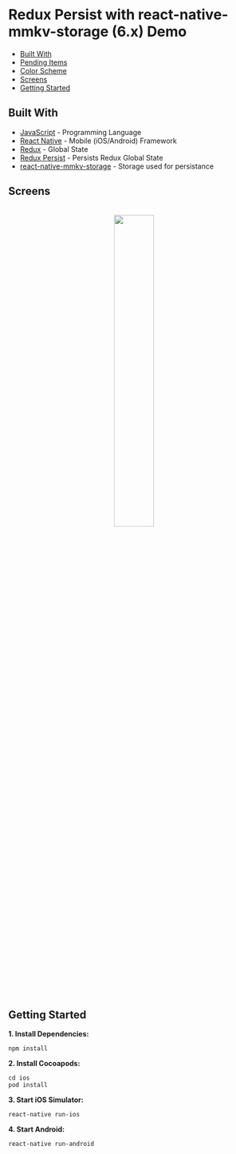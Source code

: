 # Redux Persist with react-native-mmkv-storage (6.x) Demo
*  [Built With](#built-with)
*  [Pending Items](#pending-items)
*  [Color Scheme](#color-scheme)
*  [Screens](#screens)
*  [Getting Started](#getting-started)


## Built With
* [JavaScript](https://developer.mozilla.org/en-US/docs/Web/JavaScript) - Programming Language
* [React Native](https://facebook.github.io/react-native/) - Mobile (iOS/Android) Framework
* [Redux](https://www.npmjs.com/package/redux) - Global State
* [Redux Persist](https://www.npmjs.com/package/redux-persist) - Persists Redux Global State
* [react-native-mmkv-storage](https://github.com/ammarahm-ed/react-native-mmkv-storage/) - Storage used for persistance



## Screens
<div align="center">
  <br />
  <img src="/assets/screenshots/counter.png" width="40%"</img>
</div>

## Getting Started
**1. Install Dependencies:**
```
npm install
```

**2. Install Cocoapods:**
```
cd ios
pod install
```

**3. Start iOS Simulator:**
```
react-native run-ios
```
**4. Start Android:**
```
react-native run-android
```
